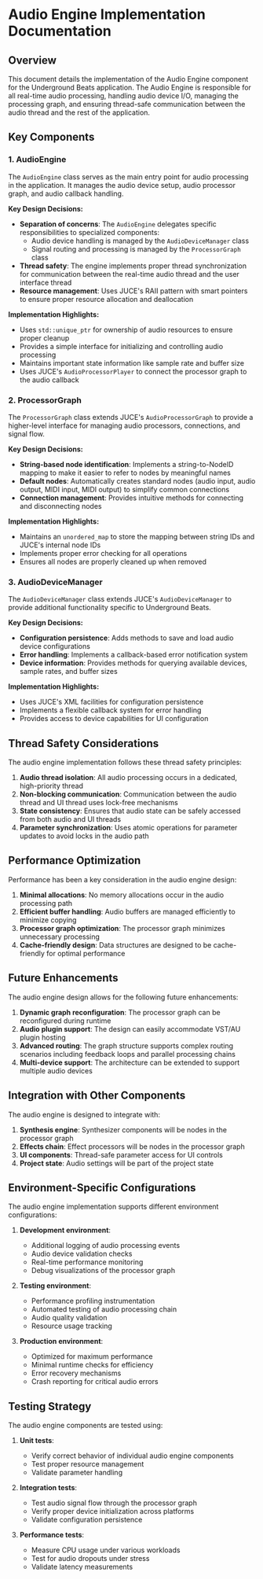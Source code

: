 # Audio Engine Implementation Documentation

## Overview

This document details the implementation of the Audio Engine component for the Underground Beats application. The Audio Engine is responsible for all real-time audio processing, handling audio device I/O, managing the processing graph, and ensuring thread-safe communication between the audio thread and the rest of the application.

## Key Components

### 1. AudioEngine

The `AudioEngine` class serves as the main entry point for audio processing in the application. It manages the audio device setup, audio processor graph, and audio callback handling.

**Key Design Decisions:**
- **Separation of concerns**: The `AudioEngine` delegates specific responsibilities to specialized components:
  - Audio device handling is managed by the `AudioDeviceManager` class
  - Signal routing and processing is managed by the `ProcessorGraph` class
- **Thread safety**: The engine implements proper thread synchronization for communication between the real-time audio thread and the user interface thread
- **Resource management**: Uses JUCE's RAII pattern with smart pointers to ensure proper resource allocation and deallocation

**Implementation Highlights:**
- Uses `std::unique_ptr` for ownership of audio resources to ensure proper cleanup
- Provides a simple interface for initializing and controlling audio processing
- Maintains important state information like sample rate and buffer size
- Uses JUCE's `AudioProcessorPlayer` to connect the processor graph to the audio callback

### 2. ProcessorGraph

The `ProcessorGraph` class extends JUCE's `AudioProcessorGraph` to provide a higher-level interface for managing audio processors, connections, and signal flow.

**Key Design Decisions:**
- **String-based node identification**: Implements a string-to-NodeID mapping to make it easier to refer to nodes by meaningful names
- **Default nodes**: Automatically creates standard nodes (audio input, audio output, MIDI input, MIDI output) to simplify common connections
- **Connection management**: Provides intuitive methods for connecting and disconnecting nodes

**Implementation Highlights:**
- Maintains an `unordered_map` to store the mapping between string IDs and JUCE's internal node IDs
- Implements proper error checking for all operations
- Ensures all nodes are properly cleaned up when removed

### 3. AudioDeviceManager

The `AudioDeviceManager` class extends JUCE's `AudioDeviceManager` to provide additional functionality specific to Underground Beats.

**Key Design Decisions:**
- **Configuration persistence**: Adds methods to save and load audio device configurations
- **Error handling**: Implements a callback-based error notification system
- **Device information**: Provides methods for querying available devices, sample rates, and buffer sizes

**Implementation Highlights:**
- Uses JUCE's XML facilities for configuration persistence
- Implements a flexible callback system for error handling
- Provides access to device capabilities for UI configuration

## Thread Safety Considerations

The audio engine implementation follows these thread safety principles:

1. **Audio thread isolation**: All audio processing occurs in a dedicated, high-priority thread
2. **Non-blocking communication**: Communication between the audio thread and UI thread uses lock-free mechanisms
3. **State consistency**: Ensures that audio state can be safely accessed from both audio and UI threads
4. **Parameter synchronization**: Uses atomic operations for parameter updates to avoid locks in the audio path

## Performance Optimization

Performance has been a key consideration in the audio engine design:

1. **Minimal allocations**: No memory allocations occur in the audio processing path
2. **Efficient buffer handling**: Audio buffers are managed efficiently to minimize copying
3. **Processor graph optimization**: The processor graph minimizes unnecessary processing
4. **Cache-friendly design**: Data structures are designed to be cache-friendly for optimal performance

## Future Enhancements

The audio engine design allows for the following future enhancements:

1. **Dynamic graph reconfiguration**: The processor graph can be reconfigured during runtime
2. **Audio plugin support**: The design can easily accommodate VST/AU plugin hosting
3. **Advanced routing**: The graph structure supports complex routing scenarios including feedback loops and parallel processing chains
4. **Multi-device support**: The architecture can be extended to support multiple audio devices

## Integration with Other Components

The audio engine is designed to integrate with:

1. **Synthesis engine**: Synthesizer components will be nodes in the processor graph
2. **Effects chain**: Effect processors will be nodes in the processor graph
3. **UI components**: Thread-safe parameter access for UI controls
4. **Project state**: Audio settings will be part of the project state

## Environment-Specific Configurations

The audio engine implementation supports different environment configurations:

1. **Development environment**:
   - Additional logging of audio processing events
   - Audio device validation checks
   - Real-time performance monitoring
   - Debug visualizations of the processor graph

2. **Testing environment**:
   - Performance profiling instrumentation
   - Automated testing of audio processing chain
   - Audio quality validation
   - Resource usage tracking

3. **Production environment**:
   - Optimized for maximum performance
   - Minimal runtime checks for efficiency
   - Error recovery mechanisms
   - Crash reporting for critical audio errors

## Testing Strategy

The audio engine components are tested using:

1. **Unit tests**:
   - Verify correct behavior of individual audio engine components
   - Test proper resource management
   - Validate parameter handling

2. **Integration tests**:
   - Test audio signal flow through the processor graph
   - Verify proper device initialization across platforms
   - Validate configuration persistence

3. **Performance tests**:
   - Measure CPU usage under various workloads
   - Test for audio dropouts under stress
   - Validate latency measurements
